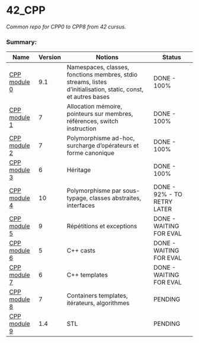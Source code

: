 
# 42_CPP
*Common repo for CPP0 to CPP8 from 42 cursus.*

  ### Summary:

  
|  Name| Version | Notions | Status |
|--|--|--|--|
| [CPP module 0](https://cdn.intra.42.fr/pdf/pdf/79781/fr.subject.pdf) | 9.1 | Namespaces, classes, fonctions membres, stdio streams, listes d’initialisation, static, const, et autres bases | DONE - 100% |
| [CPP module 1](https://cdn.intra.42.fr/pdf/pdf/79884/fr.subject.pdf) | 7 | Allocation mémoire, pointeurs sur membres, références, switch instruction | DONE - 100% |
| [CPP module 2](https://cdn.intra.42.fr/pdf/pdf/79797/fr.subject.pdf) | 7 | Polymorphisme ad-hoc, surcharge d’opérateurs et forme canonique | DONE - 100% |
| [CPP module 3](https://cdn.intra.42.fr/pdf/pdf/79805/fr.subject.pdf) | 6 | Héritage |  DONE - 100% |
| [CPP module 4](https://cdn.intra.42.fr/pdf/pdf/79072/fr.subject.pdf) | 10 | Polymorphisme par sous-typage, classes abstraites, interfaces | DONE - 92% - TO RETRY LATER |
| [CPP module 5](https://cdn.intra.42.fr/pdf/pdf/79159/fr.subject.pdf) | 9 | Répétitions et exceptions | DONE - WAITING FOR EVAL |
| [CPP module 6](https://cdn.intra.42.fr/pdf/pdf/79161/fr.subject.pdf) | 5 | C++ casts | DONE - WAITING FOR EVAL |
| [CPP module 7](https://cdn.intra.42.fr/pdf/pdf/79164/fr.subject.pdf) | 6 | C++ templates | DONE - WAITING FOR EVAL |
| [CPP module 8](https://cdn.intra.42.fr/pdf/pdf/86461/fr.subject.pdf) | 7 | Containers templates, itérateurs, algorithmes | PENDING |
| [CPP module 9](https://cdn.intra.42.fr/pdf/pdf/87131/en.subject.pdf) | 1.4 | STL | PENDING |


